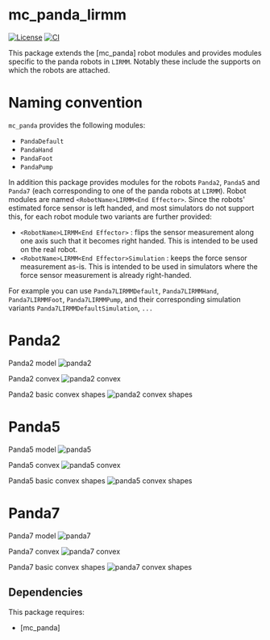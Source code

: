 mc_panda_lirmm
========

[![License](https://img.shields.io/badge/License-BSD%202--Clause-green.svg)](https://opensource.org/licenses/BSD-2-Clause)
[![CI](https://github.com/jrl-umi3218/mc_panda_lirmm/workflows/CI%20of%20mc_panda_lirmm/badge.svg?branch=master)](https://github.com/jrl-umi3218/mc_panda_lirmm/actions?query=workflow%3A%22CI+of+mc_panda_lirmm%22)

This package extends the [mc_panda] robot modules and provides modules specific to the panda robots in `LIRMM`. Notably these include the supports on which the robots are attached.

Naming convention
===

`mc_panda` provides the following modules:
- `PandaDefault`
- `PandaHand`
- `PandaFoot`
- `PandaPump`

In addition this package provides modules for the robots `Panda2`, `Panda5` and `Panda7` (each corresponding to one of the panda robots at `LIRMM`). Robot modules are named `<RobotName>LIRMM<End Effector>`.
Since the robots' estimated force sensor is left handed, and most simulators do not support this, for each robot module two variants are further provided:
- `<RobotName>LIRMM<End Effector>` : flips the sensor measurement along one axis such that it becomes right handed. This is intended to be used on the real robot.
- `<RobotName>LIRMM<End Effector>Simulation` : keeps the force sensor measurement as-is. This is intended to be used in simulators where the force sensor measurement is already right-handed.

For example you can use `Panda7LIRMMDefault`, `Panda7LIRMMHand`, `Panda7LIRMMFoot`, `Panda7LIRMMPump`, and their corresponding simulation variants `Panda7LIRMMDefaultSimulation`, `...`

Panda2
===
Panda2 model
![panda2](doc/panda2.png)

Panda2 convex
![panda2 convex](doc/panda2_convex.png)

Panda2 basic convex shapes
![panda2 convex shapes](doc/panda2_shapes_convex.png)

Panda5
===

Panda5 model
![panda5](doc/panda5.png)

Panda5 convex
![panda5 convex](doc/panda5_convex.png)

Panda5 basic convex shapes
![panda5 convex shapes](doc/panda5_shapes_convex.png)

Panda7
===

Panda7 model
![panda7](doc/panda7.png)

Panda7 convex
![panda7 convex](doc/panda7_convex.png)

Panda7 basic convex shapes
![panda7 convex shapes](doc/panda7_shapes_convex.png)

Dependencies
------------

This package requires:
- [mc_panda]
